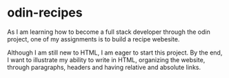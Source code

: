 # odin-recipes
As I am learning how to become a full stack developer through the odin project, one of my assignments is to build a recipe webesite. 

Although I am still new to HTML, I am eager to start this project. By the end, I want to illustrate my ability to write in HTML, organizing the website, through paragraphs, headers and having relative and absolute links.